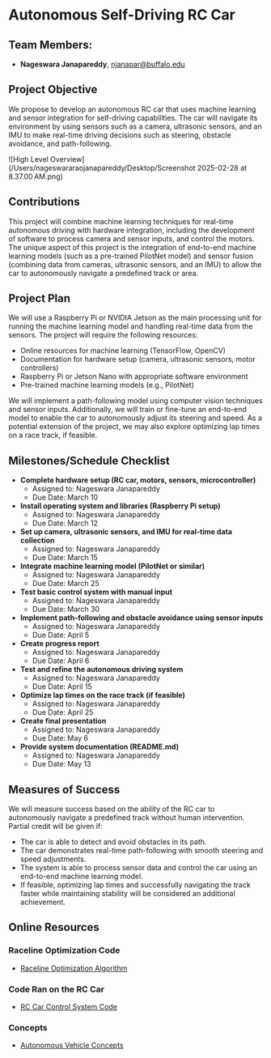# Autonomous Self-Driving RC Car

## Team Members:
- **Nageswara Janapareddy**, njanapar@buffalo.edu

## Project Objective
We propose to develop an autonomous RC car that uses machine learning and sensor integration for self-driving capabilities. The car will navigate its environment by using sensors such as a camera, ultrasonic sensors, and an IMU to make real-time driving decisions such as steering, obstacle avoidance, and path-following.

![High Level Overview](/Users/nageswararaojanapareddy/Desktop/Screenshot 2025-02-28 at 8.37.00 AM.png)


## Contributions
This project will combine machine learning techniques for real-time autonomous driving with hardware integration, including the development of software to process camera and sensor inputs, and control the motors. The unique aspect of this project is the integration of end-to-end machine learning models (such as a pre-trained PilotNet model) and sensor fusion (combining data from cameras, ultrasonic sensors, and an IMU) to allow the car to autonomously navigate a predefined track or area.

## Project Plan
We will use a Raspberry Pi or NVIDIA Jetson as the main processing unit for running the machine learning model and handling real-time data from the sensors. The project will require the following resources:
- Online resources for machine learning (TensorFlow, OpenCV)
- Documentation for hardware setup (camera, ultrasonic sensors, motor controllers)
- Raspberry Pi or Jetson Nano with appropriate software environment
- Pre-trained machine learning models (e.g., PilotNet)

We will implement a path-following model using computer vision techniques and sensor inputs. Additionally, we will train or fine-tune an end-to-end model to enable the car to autonomously adjust its steering and speed. As a potential extension of the project, we may also explore optimizing lap times on a race track, if feasible.

## Milestones/Schedule Checklist
- **Complete hardware setup (RC car, motors, sensors, microcontroller)**
  - Assigned to: Nageswara Janapareddy
  - Due Date: March 10
- **Install operating system and libraries (Raspberry Pi setup)**
  - Assigned to: Nageswara Janapareddy
  - Due Date: March 12
- **Set up camera, ultrasonic sensors, and IMU for real-time data collection**
  - Assigned to: Nageswara Janapareddy
  - Due Date: March 15
- **Integrate machine learning model (PilotNet or similar)**
  - Assigned to: Nageswara Janapareddy
  - Due Date: March 25
- **Test basic control system with manual input**
  - Assigned to: Nageswara Janapareddy
  - Due Date: March 30
- **Implement path-following and obstacle avoidance using sensor inputs**
  - Assigned to: Nageswara Janapareddy
  - Due Date: April 5
- **Create progress report**
  - Assigned to: Nageswara Janapareddy
  - Due Date: April 6
- **Test and refine the autonomous driving system**
  - Assigned to: Nageswara Janapareddy
  - Due Date: April 15
- **Optimize lap times on the race track (if feasible)**
  - Assigned to: Nageswara Janapareddy
  - Due Date: April 25
- **Create final presentation**
  - Assigned to: Nageswara Janapareddy
  - Due Date: May 6
- **Provide system documentation (README.md)**
  - Assigned to: Nageswara Janapareddy
  - Due Date: May 13

## Measures of Success
We will measure success based on the ability of the RC car to autonomously navigate a predefined track without human intervention. Partial credit will be given if:
- The car is able to detect and avoid obstacles in its path.
- The car demonstrates real-time path-following with smooth steering and speed adjustments.
- The system is able to process sensor data and control the car using an end-to-end machine learning model.
- If feasible, optimizing lap times and successfully navigating the track faster while maintaining stability will be considered an additional achievement.

## Online Resources

### Raceline Optimization Code
- [Raceline Optimization Algorithm](https://github.com/CL2-UWaterloo/Raceline-Optimization)    
  

### Code Ran on the RC Car
- [RC Car Control System Code](https://github.com/CL2-UWaterloo/f1tenth_ws) 
  
### Concepts
- [Autonomous Vehicle Concepts](https://docs.google.com/spreadsheets/d/1FV-rlEDtDSVjZdNAR5vM9HfcuraY6xOOSImGc2S5yww/edit?gid=0#gid=0)  
